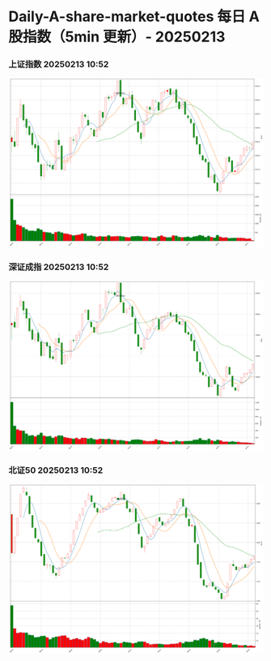 
# Daily-A-share-market-quotes 每日 A 股指数（5min 更新）- 20250213

### 上证指数 20250213 10:52
![](./fig/2025/2/20250213-sh000001.png)

### 深证成指 20250213 10:52
![](./fig/2025/2/20250213-sz399001.png)

### 北证50 20250213 10:52
![](./fig/2025/2/20250213-bj899050.png)
